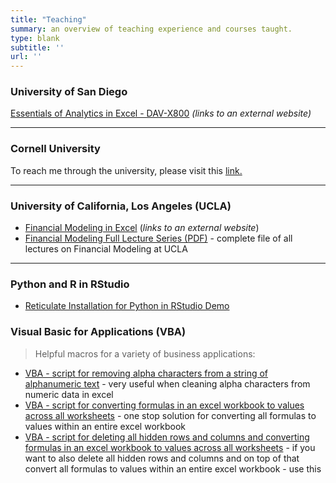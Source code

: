 ```yaml
---
title: "Teaching"
summary: an overview of teaching experience and courses taught.
type: blank
subtitle: ''
url: ''
---
```


### University of San Diego

[Essentials of Analytics in Excel - DAV-X800](https://pce.sandiego.edu/search/publicCourseSearchDetails.do?method=load&courseId=49435200) *(links to an external website)*

---
### Cornell University

To reach me through the university, please visit this [link.](https://www.cornell.edu/search/people.cfm?netid=ls799/)

--- 
### University of California, Los Angeles (UCLA)

- [Financial Modeling in Excel](https://sites.google.com/g.ucla.edu/ucla-financial-modeling/home) (*links to an external website*)
- [Financial Modeling Full Lecture Series (PDF)](Financial_Modeling_Workshop_by_Leon_Shpaner-Full_Lecture_Series.pdf) - complete file of all lectures on Financial Modeling at UCLA

---

### Python and R in RStudio

- [Reticulate Installation for Python in RStudio Demo](https://www.youtube.com/watch?v=gNryvKSc8Pk&t=920s)


### Visual Basic for Applications (VBA)
> Helpful macros for a variety of business applications:

- [VBA - script for removing alpha characters from a string of alphanumeric text](/teaching/post/VBA/RemoveAlphas/) - very useful when cleaning alpha characters from numeric data in excel
- [VBA - script for converting formulas in an excel workbook to values across all worksheets](/teaching/post/VBA/ConvertToValuesAcrossWorksheets/) - one stop solution for converting all formulas to values within an entire excel workbook
- [VBA - script for deleting all hidden rows and columns and converting formulas in an excel workbook to values across all worksheets](/teaching/post/VBA/DeleteHidden_ConvertToValuesAcrossWorksheets/) - if you want to also delete all hidden rows and columns and on top of that convert all formulas to values within an entire excel workbook - use this 
